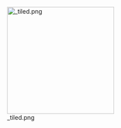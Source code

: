 <figure>
<img src="_tiled.png" title="_tiled.png" width="250" alt="_tiled.png" />
<figcaption aria-hidden="true">_tiled.png</figcaption>
</figure>
